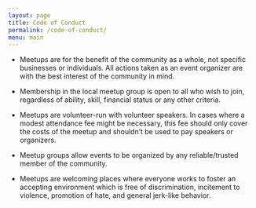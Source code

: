 ```yaml
---
layout: page
title: Code of Conduct
permalink: /code-of-conduct/
menu: main
---
```


* Meetups are for the benefit of the community as a whole, not specific businesses or individuals. All actions taken as an event organizer are with the best interest of the community in mind.

* Membership in the local meetup group is open to all who wish to join, regardless of ability, skill, financial status or any other criteria.

* Meetups are volunteer-run with volunteer speakers. In cases where a modest attendance fee might be necessary, this fee should only cover the costs of the meetup and shouldn’t be used to pay speakers or organizers.

* Meetup groups allow events to be organized by any reliable/trusted member of the community.

* Meetups are welcoming places where everyone works to foster an accepting environment which is free of discrimination, incitement to violence, promotion of hate, and general jerk-like behavior.
